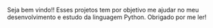 Seja bem vindo!! Esses projetos tem por objetivo me ajudar no meu desenvolvimento e estudo da linguagem Python. Obrigado por me ler!
